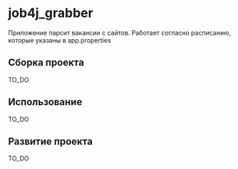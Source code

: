 # job4j_grabber

Приложение парсит вакансии с сайтов.
Работает согласно расписанию, которые указаны в app.properties

## Сборка проекта

TO_DO

## Использование

TO_DO

## Развитие проекта

TO_DO